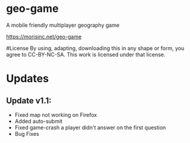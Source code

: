 # geo-game
A mobile friendly multiplayer geography game

https://morisinc.net/geo-game


#License
By using, adapting, downloading this in any shape or form, you agree to CC-BY-NC-SA. This work is licensed under that license.

# Updates

## Update v1.1:
  - Fixed map not working on Firefox
  - Added auto-submit
  - Fixed game-crash a player didn't answer on the first question
  - Bug Fixes
